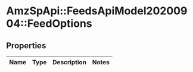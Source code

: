 # AmzSpApi::FeedsApiModel20200904::FeedOptions

## Properties
Name | Type | Description | Notes
------------ | ------------- | ------------- | -------------

